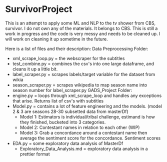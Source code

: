 # SurvivorProject
This is an attempt to apply some ML and NLP to the tv shower from CBS, survivor. I do not own any of the materials. It belongs to CBS.
This is still a work in progress and the code is very messy and needs to be cleaned up. I will work on cleaning it up sometime in the future.

Here is a list of files and their description:
Data Preprocessing Folder:
* xml_scrape_loop.py = the webscraper for the subtitles
* test_combine.py = combines the csv's into one large dataframe, and cleans it up a little bit.
* label_scraper.py = scrapes labels/target variable for the dataset from wikia
* season_scraper.py = scrapes wikipedia to map season name into season number for label_scraper.py
GADS_Project Folder:
* engine.py = loops through xml_scrape_loop and handles any exceptions that arise. Returns list of csv's with subtitles
* Model.py = contains a lot of feature engineering and the models. (model 2 & 3 are seasons 28-30 subsetted data from masterDf)
  * Model 1: Estimators is individual/tribal challenge, estimand is how they finished, bucketed into 3 categories.
  * Model 2: Contestant names in relation to each other (WIP)
  * Model 3: Grab a concordance around a contestant name then average the sentiment score for the concordance. Sentiment scores
* EDA.py = some exploratory data analysis of MasterDf
  * Exploratory_Data_Analysis.md =  exploratory data analysis in a prettier format